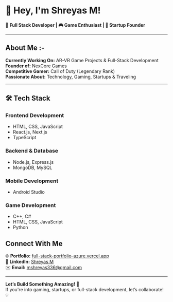 # 👋 Hey, I'm Shreyas M!

🚀 **Full Stack Developer | 🎮 Game Enthusiast | 🚀 Startup Founder**  

---

## About Me :-

**Currently Working On:** AR-VR Game Projects & Full-Stack Development  
**Founder of:** NexCore Games  
**Competitive Gamer:** Call of Duty (Legendary Rank)  
**Passionate About:** Technology, Gaming, Startups & Traveling  

---

## 🛠 Tech Stack  

### Frontend Development  
- HTML, CSS, JavaScript  
- React.js, Next.js  
- TypeScript  

### Backend & Database  
- Node.js, Express.js  
- MongoDB, MySQL  

### Mobile Development  
- Android Studio  

### Game Development  
- C++, C#  
- HTML, CSS, JavaScript  
- Python  

## Connect With Me  

🌐 **Portfolio:** [full-stack-portfolio-azure.vercel.app](https://full-stack-portfolio-azure.vercel.app/)  
🏢 **LinkedIn:** [Shreyas M](https://www.linkedin.com/in/shreyas-m-8854941ab/)  
✉️ **Email:** mshreyas336@gmail.com  

---

**Let’s Build Something Amazing!** 🚀  
If you're into gaming, startups, or full-stack development, let’s collaborate! 💡  
